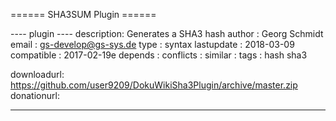 ====== SHA3SUM Plugin ======

---- plugin ----
description: Generates a SHA3 hash
author     : Georg Schmidt
email      : gs-develop@gs-sys.de
type       : syntax
lastupdate : 2018-03-09
compatible : 2017-02-19e
depends    : 
conflicts  : 
similar    : 
tags       : hash sha3

downloadurl: https://github.com/user9209/DokuWikiSha3Plugin/archive/master.zip
donationurl: 

----